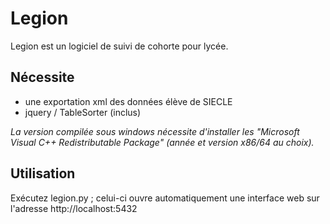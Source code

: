# Legion

Legion est un logiciel de suivi de cohorte pour lycée.

## Nécessite
* une exportation xml des données élève de SIECLE
* jquery / TableSorter (inclus)

_La version compilée sous windows nécessite d'installer les "Microsoft Visual C++ Redistributable Package" (année et version x86/64 au choix)._

## Utilisation
Exécutez legion.py ; celui-ci ouvre automatiquement une interface web sur l'adresse http://localhost:5432
